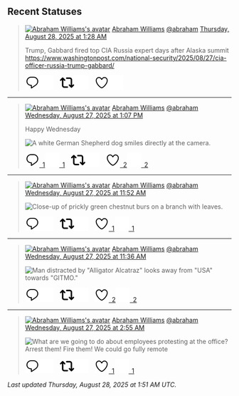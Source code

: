 ## Recent Statuses

> <a href="https://indieweb.social/@abraham"><img alt="Abraham Williams's avatar" src="https://cdn.masto.host/indiewebsocial/accounts/avatars/109/292/540/382/343/163/original/d00f2e03ce9c85b1.jpg" height="24" width="24" ></a> [Abraham Williams](https://indieweb.social/@abraham) [@abraham](https://indieweb.social/@abraham) [Thursday, August 28, 2025 at 1:28 AM](https://indieweb.social/@abraham/115103793091216849)
>
> Trump, Gabbard fired top CIA Russia expert days after Alaska summit https://www.washingtonpost.com/national-security/2025/08/27/cia-officer-russia-trump-gabbard/
>
> [![Reply](./images/reply_light.svg#gh-light-mode-only "Reply")](https://indieweb.social/@abraham/115103793091216849#gh-light-mode-only)[![Reply](./images/reply.svg#gh-dark-mode-only "Reply")](https://indieweb.social/@abraham/115103793091216849#gh-dark-mode-only)&emsp;[![Boost](./images/retweet_light.svg#gh-light-mode-only "Boost")](https://indieweb.social/@abraham/115103793091216849#gh-light-mode-only)[![Boost](./images/retweet.svg#gh-dark-mode-only "Boost")](https://indieweb.social/@abraham/115103793091216849#gh-dark-mode-only)&emsp;[![Favorite](./images/like_light.svg#gh-light-mode-only "Favorite")](https://indieweb.social/@abraham/115103793091216849#gh-light-mode-only)[![Favorite](./images/like.svg#gh-dark-mode-only "Favorite")](https://indieweb.social/@abraham/115103793091216849#gh-dark-mode-only)


---

> <a href="https://indieweb.social/@abraham"><img alt="Abraham Williams's avatar" src="https://cdn.masto.host/indiewebsocial/accounts/avatars/109/292/540/382/343/163/original/d00f2e03ce9c85b1.jpg" height="24" width="24" ></a> [Abraham Williams](https://indieweb.social/@abraham) [@abraham](https://indieweb.social/@abraham) [Wednesday, August 27, 2025 at 1:07 PM](https://indieweb.social/@abraham/115100881917168010)
>
> Happy Wednesday
>
> ![A white German Shepherd dog smiles directly at the camera.](https://cdn.masto.host/indiewebsocial/media_attachments/files/115/100/881/183/733/327/original/7e9bb991f6ed31ad.jpg)
>
> [![Reply](./images/reply_light.svg#gh-light-mode-only "Reply")&ensp;1](https://indieweb.social/@abraham/115100881917168010#gh-light-mode-only)[![Reply](./images/reply.svg#gh-dark-mode-only "Reply")&ensp;1](https://indieweb.social/@abraham/115100881917168010#gh-dark-mode-only)&emsp;[![Boost](./images/retweet_light.svg#gh-light-mode-only "Boost")](https://indieweb.social/@abraham/115100881917168010#gh-light-mode-only)[![Boost](./images/retweet.svg#gh-dark-mode-only "Boost")](https://indieweb.social/@abraham/115100881917168010#gh-dark-mode-only)&emsp;[![Favorite](./images/like_light.svg#gh-light-mode-only "Favorite")&ensp;2](https://indieweb.social/@abraham/115100881917168010#gh-light-mode-only)[![Favorite](./images/like.svg#gh-dark-mode-only "Favorite")&ensp;2](https://indieweb.social/@abraham/115100881917168010#gh-dark-mode-only)


---

> <a href="https://indieweb.social/@abraham"><img alt="Abraham Williams's avatar" src="https://cdn.masto.host/indiewebsocial/accounts/avatars/109/292/540/382/343/163/original/d00f2e03ce9c85b1.jpg" height="24" width="24" ></a> [Abraham Williams](https://indieweb.social/@abraham) [@abraham](https://indieweb.social/@abraham) [Wednesday, August 27, 2025 at 11:52 AM](https://indieweb.social/@abraham/115100586601200895)
>
> 
>
> ![Close-up of prickly green chestnut burs on a branch with leaves.](https://cdn.masto.host/indiewebsocial/media_attachments/files/115/100/586/447/128/961/original/3a8001d855069ef1.jpg)
>
> [![Reply](./images/reply_light.svg#gh-light-mode-only "Reply")](https://indieweb.social/@abraham/115100586601200895#gh-light-mode-only)[![Reply](./images/reply.svg#gh-dark-mode-only "Reply")](https://indieweb.social/@abraham/115100586601200895#gh-dark-mode-only)&emsp;[![Boost](./images/retweet_light.svg#gh-light-mode-only "Boost")](https://indieweb.social/@abraham/115100586601200895#gh-light-mode-only)[![Boost](./images/retweet.svg#gh-dark-mode-only "Boost")](https://indieweb.social/@abraham/115100586601200895#gh-dark-mode-only)&emsp;[![Favorite](./images/like_light.svg#gh-light-mode-only "Favorite")&ensp;1](https://indieweb.social/@abraham/115100586601200895#gh-light-mode-only)[![Favorite](./images/like.svg#gh-dark-mode-only "Favorite")&ensp;1](https://indieweb.social/@abraham/115100586601200895#gh-dark-mode-only)


---

> <a href="https://indieweb.social/@abraham"><img alt="Abraham Williams's avatar" src="https://cdn.masto.host/indiewebsocial/accounts/avatars/109/292/540/382/343/163/original/d00f2e03ce9c85b1.jpg" height="24" width="24" ></a> [Abraham Williams](https://indieweb.social/@abraham) [@abraham](https://indieweb.social/@abraham) [Wednesday, August 27, 2025 at 11:36 AM](https://indieweb.social/@abraham/115100523079513328)
>
> 
>
> ![Man distracted by "Alligator Alcatraz" looks away from "USA" towards "GITMO."](https://cdn.masto.host/indiewebsocial/media_attachments/files/115/100/521/003/470/509/original/562eaa1ae4786619.jpg)
>
> [![Reply](./images/reply_light.svg#gh-light-mode-only "Reply")](https://indieweb.social/@abraham/115100523079513328#gh-light-mode-only)[![Reply](./images/reply.svg#gh-dark-mode-only "Reply")](https://indieweb.social/@abraham/115100523079513328#gh-dark-mode-only)&emsp;[![Boost](./images/retweet_light.svg#gh-light-mode-only "Boost")](https://indieweb.social/@abraham/115100523079513328#gh-light-mode-only)[![Boost](./images/retweet.svg#gh-dark-mode-only "Boost")](https://indieweb.social/@abraham/115100523079513328#gh-dark-mode-only)&emsp;[![Favorite](./images/like_light.svg#gh-light-mode-only "Favorite")&ensp;2](https://indieweb.social/@abraham/115100523079513328#gh-light-mode-only)[![Favorite](./images/like.svg#gh-dark-mode-only "Favorite")&ensp;2](https://indieweb.social/@abraham/115100523079513328#gh-dark-mode-only)


---

> <a href="https://indieweb.social/@abraham"><img alt="Abraham Williams's avatar" src="https://cdn.masto.host/indiewebsocial/accounts/avatars/109/292/540/382/343/163/original/d00f2e03ce9c85b1.jpg" height="24" width="24" ></a> [Abraham Williams](https://indieweb.social/@abraham) [@abraham](https://indieweb.social/@abraham) [Wednesday, August 27, 2025 at 2:55 AM](https://indieweb.social/@abraham/115098472254861877)
>
> 
>
> ![What are we going to do about employees protesting at the office?
Arrest them!
Fire them!
We could go fully remote](https://cdn.masto.host/indiewebsocial/media_attachments/files/115/098/465/900/362/036/original/f9e4e0cdc8de1fa4.jpg)
>
> [![Reply](./images/reply_light.svg#gh-light-mode-only "Reply")](https://indieweb.social/@abraham/115098472254861877#gh-light-mode-only)[![Reply](./images/reply.svg#gh-dark-mode-only "Reply")](https://indieweb.social/@abraham/115098472254861877#gh-dark-mode-only)&emsp;[![Boost](./images/retweet_light.svg#gh-light-mode-only "Boost")](https://indieweb.social/@abraham/115098472254861877#gh-light-mode-only)[![Boost](./images/retweet.svg#gh-dark-mode-only "Boost")](https://indieweb.social/@abraham/115098472254861877#gh-dark-mode-only)&emsp;[![Favorite](./images/like_light.svg#gh-light-mode-only "Favorite")&ensp;1](https://indieweb.social/@abraham/115098472254861877#gh-light-mode-only)[![Favorite](./images/like.svg#gh-dark-mode-only "Favorite")&ensp;1](https://indieweb.social/@abraham/115098472254861877#gh-dark-mode-only)


_Last updated Thursday, August 28, 2025 at 1:51 AM UTC._
